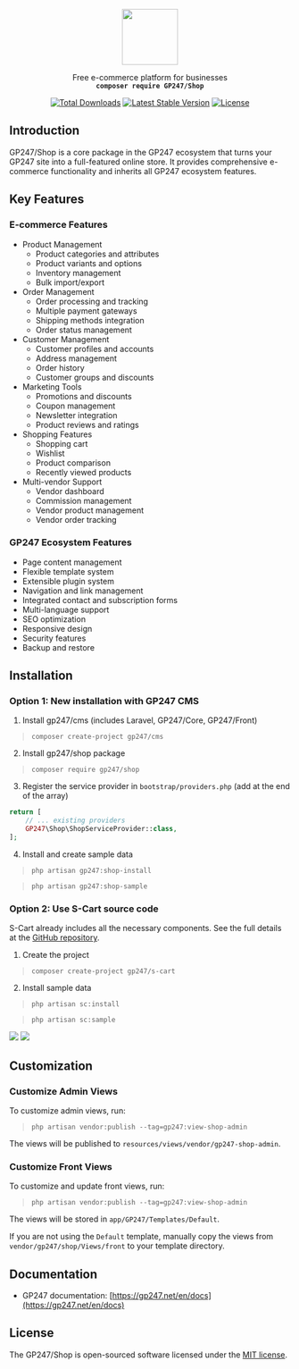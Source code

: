 <p align="center">
    <a href="https://gp247.net"><img src="https://static.gp247.net/logo/logo.png" height="100"></a>
</p>
<p align="center">Free e-commerce platform for businesses<br>
    <code><b>composer require GP247/Shop</b></code></p>

<p align="center">
<a href="https://packagist.org/packages/GP247/Shop"><img src="https://poser.pugx.org/GP247/Shop/d/total.svg" alt="Total Downloads"></a>
<a href="https://packagist.org/packages/GP247/Shop"><img src="https://poser.pugx.org/GP247/Shop/v/stable.svg" alt="Latest Stable Version"></a>
<a href="https://packagist.org/packages/GP247/Shop"><img src="https://poser.pugx.org/GP247/Shop/license.svg" alt="License"></a>
</p>

## Introduction

GP247/Shop is a core package in the GP247 ecosystem that turns your GP247 site into a full-featured online store. It provides comprehensive e-commerce functionality and inherits all GP247 ecosystem features.

## Key Features

### E-commerce Features
- Product Management
  - Product categories and attributes
  - Product variants and options
  - Inventory management
  - Bulk import/export
- Order Management
  - Order processing and tracking
  - Multiple payment gateways
  - Shipping methods integration
  - Order status management
- Customer Management
  - Customer profiles and accounts
  - Address management
  - Order history
  - Customer groups and discounts
- Marketing Tools
  - Promotions and discounts
  - Coupon management
  - Newsletter integration
  - Product reviews and ratings
- Shopping Features
  - Shopping cart
  - Wishlist
  - Product comparison
  - Recently viewed products
- Multi-vendor Support
  - Vendor dashboard
  - Commission management
  - Vendor product management
  - Vendor order tracking

### GP247 Ecosystem Features
- Page content management
- Flexible template system
- Extensible plugin system
- Navigation and link management
- Integrated contact and subscription forms
- Multi-language support
- SEO optimization
- Responsive design
- Security features
- Backup and restore

## Installation

### Option 1: New installation with GP247 CMS
1. Install gp247/cms (includes Laravel, GP247/Core, GP247/Front)

>`composer create-project gp247/cms`

2. Install gp247/shop package

>`composer require gp247/shop`

3. Register the service provider in `bootstrap/providers.php` (add at the end of the array)
```php
return [
    // ... existing providers
    GP247\Shop\ShopServiceProvider::class,
];
```

4. Install and create sample data

>`php artisan gp247:shop-install`

>`php artisan gp247:shop-sample`

### Option 2: Use S-Cart source code
S-Cart already includes all the necessary components. See the full details at the [GitHub repository](https://github.com/gp247net/s-cart).

1. Create the project

>`composer create-project gp247/s-cart`

2. Install sample data

>`php artisan sc:install`

>`php artisan sc:sample`


<img src="https://static.s-cart.org/guide/use/common/shop.jpg">
<img src="https://static.s-cart.org/guide/use/common/dashboard.jpg">

## Customization

### Customize Admin Views
To customize admin views, run:
>`php artisan vendor:publish --tag=gp247:view-shop-admin`

The views will be published to `resources/views/vendor/gp247-shop-admin`.

### Customize Front Views
To customize and update front views, run:

>`php artisan vendor:publish --tag=gp247:view-shop-admin`

The views will be stored in `app/GP247/Templates/Default`.

If you are not using the `Default` template, manually copy the views from `vendor/gp247/shop/Views/front` to your template directory.

## Documentation
- GP247 documentation: [https://gp247.net/en/docs](https://gp247.net/en/docs)

## License
The GP247/Shop is open-sourced software licensed under the [MIT license](https://opensource.org/licenses/MIT).
